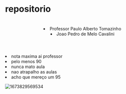 # repositorio
<!DOCTYPE html>
<html lang="en">
<head>
    <meta charset="UTF-8">
    <meta http-equiv="X-UA-Compatible" content="IE=edge">
    <meta name="viewport" content="width=device-width, initial-scale=1.0">
    <title>Document</title>
    <link rel="stylesheet" href="style.css">
</head>
<body>
    <header>
        <h1>           </h1>
         <title>MEREÇO NOTA MÀXIMA</title>
            <li>Professor Paulo Alberto Tomazinho</li>
            <li>Joao Pedro de Melo Cavalini</li>
        </ul>
    </header>

</body>
</html>
 <li>nota maxima ai professor</li>
  <li>pelo menos 90</li>
   <li>nunca mato aula</li>
    <li>nao atrapalho as aulas</li>
     <li>acho que mereço um 95</li>
     
![1673829569534](https://github.com/joaozzin123/repositorio/assets/162140142/25d093e5-ff48-437c-94fc-2e013aab3e88)
